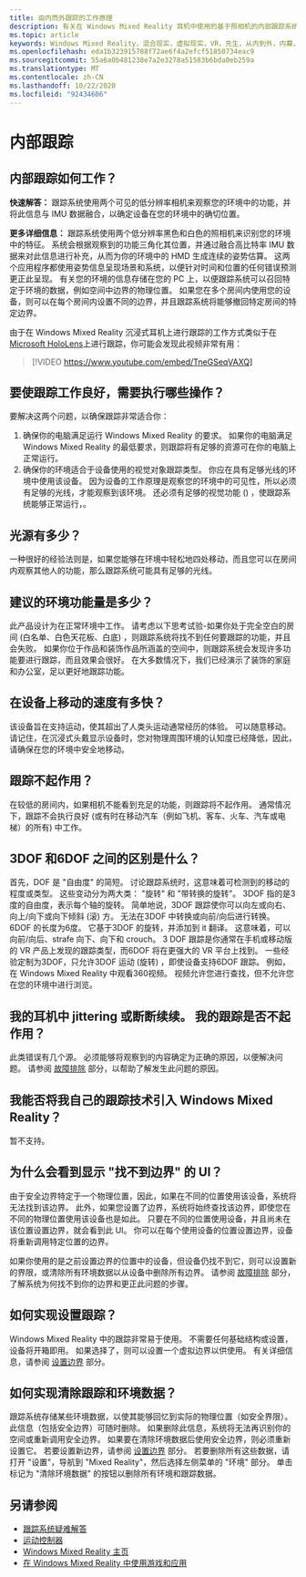 ```yaml
---
title: 由内而外跟踪的工作原理
description: 有关在 Windows Mixed Reality 耳机中使用的基于照相机的内部跟踪系统的信息。
ms.topic: article
keywords: Windows Mixed Reality，混合现实，虚拟现实，VR，先生，从内到外，内幕，跟踪，照相机
ms.openlocfilehash: eda1b323915788f72ae6f4a2efcf51850734eac9
ms.sourcegitcommit: 55a6a0b481238e7a2e3278a51583b6bda0eb259a
ms.translationtype: MT
ms.contentlocale: zh-CN
ms.lasthandoff: 10/22/2020
ms.locfileid: "92434606"
---
```

# <a name="inside-out-tracking"></a>内部跟踪

## <a name="how-does-inside-out-tracking-work"></a>内部跟踪如何工作？

**快速解答：** 跟踪系统使用两个可见的低分辨率相机来观察您的环境中的功能，并将此信息与 IMU 数据融合，以确定设备在您的环境中的确切位置。

**更多详细信息：** 跟踪系统使用两个低分辨率黑色和白色的照相机来识别您的环境中的特征。 系统会根据观察到的功能三角化其位置，并通过融合高比特率 IMU 数据来对此信息进行补充，从而为你的环境中的 HMD 生成连续的姿势估算。 这两个应用程序都使用姿势信息呈现场景和系统，以便针对时间和位置的任何错误预测更正此呈现。 有关您的环境的信息存储在您的 PC 上，以便跟踪系统可以召回特定于环境的数据，例如空间中边界的物理位置。 如果您在多个房间内使用您的设备，则可以在每个房间内设置不同的边界，并且跟踪系统将能够撤回特定房间的特定边界。

由于在 Windows Mixed Reality 沉浸式耳机上进行跟踪的工作方式类似于在 [Microsoft HoloLens](https://www.microsoft.com/en-us/hololens)上进行跟踪，你可能会发现此视频非常有用：

>[!VIDEO https://www.youtube.com/embed/TneGSeqVAXQ]

## <a name="what-do-i-need-to-make-tracking-work-well"></a>要使跟踪工作良好，需要执行哪些操作？

要解决这两个问题，以确保跟踪非常适合你：
1. 确保你的电脑满足运行 Windows Mixed Reality 的要求。 如果你的电脑满足 Windows Mixed Reality 的最低要求，则跟踪将有足够的资源可在你的电脑上正常运行。
2. 确保你的环境适合于设备使用的视觉对象跟踪类型。 你应在具有足够光线的环境中使用该设备。 因为设备的工作原理是观察您的环境中的可见性，所以必须有足够的光线，才能观察到该环境。 还必须有足够的视觉功能 () ，使跟踪系统能够正常运行，。

## <a name="how-much-light-is-enough-light"></a>光源有多少？

一种很好的经验法则是，如果您能够在环境中轻松地四处移动，而且您可以在房间内观察其他人的功能，那么跟踪系统可能具有足够的光线。

## <a name="what-is-the-recommended-amount-of-environmental-features"></a>建议的环境功能量是多少？

此产品设计为在正常环境中工作。 请考虑以下思考试验-如果你处于完全空白的房间 (白名单、白色天花板、白底) ，则跟踪系统将找不到任何要跟踪的功能，并且会失败。 如果你位于作品和装饰作品所涵盖的空间中，则跟踪系统会发现许多功能要进行跟踪，而且效果会很好。 在大多数情况下，我们已经演示了装饰的家庭和办公室，足以更好地跟踪功能。

## <a name="how-fast-can-i-move-with-the-device"></a>在设备上移动的速度有多快？

该设备旨在支持运动，使其超出了人类头运动通常经历的体验。 可以随意移动。 请记住，在沉浸式头戴显示设备时，您对物理周围环境的认知度已经降低，因此，请确保在您的环境中安全地移动。

## <a name="where-will-tracking-not-work"></a>跟踪不起作用？

在较低的房间内，如果相机不能看到充足的功能，则跟踪将不起作用。 通常情况下，跟踪不会执行良好 (或有时在移动汽车（例如飞机、客车、火车、汽车或电梯）的所有) 中工作。

## <a name="what-is-the-difference-between-3dof-and-6dof"></a>3DOF 和6DOF 之间的区别是什么？

首先，DOF 是 "自由度" 的简短。 讨论跟踪系统时，这意味着可检测到的移动的程度或类型。 这些变动分为两大类： "旋转" 和 "带转换的旋转"。 3DOF 指的是3度的自由度，表示每个轴的旋转。 简单地说，3DOF 跟踪使你可以向左或向右、向上/向下或向下倾斜 (滚) 方。 无法在3DOF 中转换或向前/向后进行转换。 6DOF 的长度为6度。 它基于3DOF 的旋转，并添加到 it 翻译。 这意味着，可以向前/向后、strafe 向下、向下和 crouch。 3 DOF 跟踪是你通常在手机或移动版的 VR 产品上发现的跟踪类型，而6DOF 将在更强大的 VR 平台上找到。 一些经验定制为3DOF，只允许3DOF 运动 (旋转) ，即使设备支持6DOF 跟踪。 例如，在 Windows Mixed Reality 中观看360视频。 视频允许您进行查找，但不允许您在您的环境中进行浏览。

## <a name="things-are-jittering-or-stuttering-in-my-headset-is-my-tracking-not-working"></a>我的耳机中 jittering 或断断续续。 我的跟踪是否不起作用？

此类错误有几个源。 必须能够将观察到的内容确定为正确的原因，以便解决问题。 请参阅 [故障排除](tracking.md) 部分，以帮助了解发生此问题的原因。

## <a name="can-i-bring-my-own-tracking-technology-to-windows-mixed-reality"></a>我能否将我自己的跟踪技术引入 Windows Mixed Reality？

暂不支持。

## <a name="why-do-i-see-ui-that-says-cant-find-your-boundary"></a>为什么会看到显示 "找不到边界" 的 UI？

由于安全边界特定于一个物理位置，因此，如果在不同的位置使用该设备，系统将无法找到该边界。 此外，如果您设置了边界，系统将始终查找该边界，即使您在不同的物理位置使用该设备也是如此。 只要在不同的位置使用设备，并且尚未在该位置设置边界，就会看到此 UI。 你可以在每个使用设备的位置设置边界，设备将重新调用特定位置的边界。

如果你使用的是之前设置边界的位置中的设备，但设备仍找不到它，则可以设置新的界限，或清除所有环境数据以从设备中删除所有边界。 请参阅 [故障排除](tracking.md) 部分，了解系统为何找不到你的边界和更正此问题的步骤。

## <a name="how-do-i-set-up-tracking"></a>如何实现设置跟踪？

Windows Mixed Reality 中的跟踪非常易于使用。 不需要任何基础结构或设置，设备将开箱即用。 如果选择了，则可以设置一个虚拟边界以供使用。 有关详细信息，请参阅 [设置边界](set-up-windows-mixed-reality.md#set-up-your-room-boundary) 部分。

## <a name="how-do-i-clear-tracking-and-environment-data"></a>如何实现清除跟踪和环境数据？

跟踪系统存储某些环境数据，以使其能够回忆到实际的物理位置（如安全界限）。 此信息（包括安全边界）可随时删除。 如果删除此信息，系统将无法再识别你的空间或重新调用安全边界。 如果要在清除环境数据后使用安全边界，则必须重新设置它。 若要设置新边界，请参阅 [设置边界](set-up-windows-mixed-reality.md#set-up-your-room-boundary) 部分。 若要删除所有这些数据，请打开 "设置"，导航到 "Mixed Reality"，然后选择左侧菜单的 "环境" 部分。 单击标记为 "清除环境数据" 的按钮以删除所有环境和跟踪数据。

## <a name="see-also"></a>另请参阅
* [跟踪系统疑难解答](tracking.md)
* [运动控制器](controller-in-wmr.md)
* [Windows Mixed Reality 主页](your-mixed-reality-home.md)
* [在 Windows Mixed Reality 中使用游戏和应用](using-games-and-apps-in-windows-mixed-reality.md)
